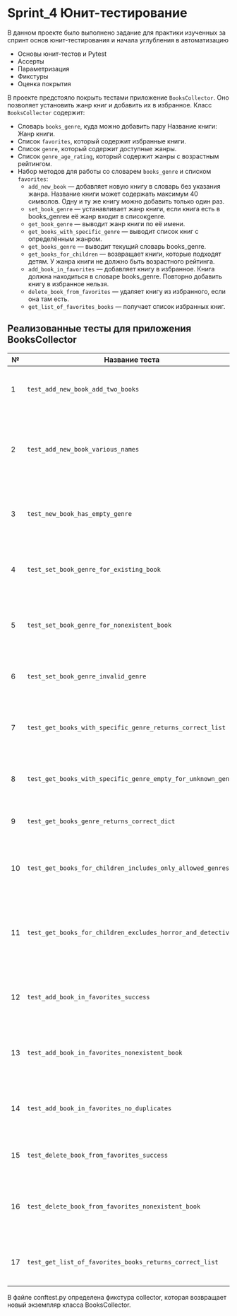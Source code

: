 # Sprint_4 Юнит-тестирование

В данном проекте было выполнено задание для практики изученных за спринт основ юнит-тестирования и начала углубления в автоматизацию

* Основы юнит-тестов и Pytest
* Ассерты
* Параметризация
* Фикстуры
* Оценка покрытия


В проекте предстояло покрыть тестами приложение `BooksCollector`. Оно позволяет установить жанр книг и добавить их в избранное.
Класс `BooksCollector` содержит:

* Словарь `books_genre`, куда можно добавить пару Название книги: Жанр книги.
* Список `favorites`, который содержит избранные книги.
* Список `genre`, который содержит доступные жанры.
* Список `genre_age_rating`, который содержит жанры с возрастным рейтингом.
* Набор методов для работы со словарем `books_genre` и списком `favorites`:
  - `add_new_book` — добавляет новую книгу в словарь без указания жанра. Название книги может содержать максимум 40 символов. Одну и ту же книгу можно добавить только один раз.
  - `set_book_genre` — устанавливает жанр книги, если книга есть в books_genreи её жанр входит в списокgenre.
  - `get_book_genre` — выводит жанр книги по её имени.
  - `get_books_with_specific_genre` — выводит список книг с определённым жанром.
  - `get_books_genre` — выводит текущий словарь books_genre.
  - `get_books_for_children` —  возвращает книги, которые подходят детям. У жанра книги не должно быть возрастного рейтинга.
  - `add_book_in_favorites` — добавляет книгу в избранное. Книга должна находиться в словаре books_genre. Повторно добавить книгу в избранное нельзя.
  - `delete_book_from_favorites` — удаляет книгу из избранного, если она там есть.
  - `get_list_of_favorites_books` — получает список избранных книг.


## Реализованные тесты для приложения BooksCollector

| №  | Название теста                                             | Описание                                                                                   |
|-----|------------------------------------------------------------|--------------------------------------------------------------------------------------------|
| 1   | `test_add_new_book_add_two_books`                          | Проверяет добавление двух разных книг и их наличие в коллекции.                            |
| 2   | `test_add_new_book_various_names`                          | Проверяет добавление книги с разными названиями: корректными, пустыми и слишком длинными.  |
| 3   | `test_new_book_has_empty_genre`                            | Проверяет, что у только что добавленной книги жанр не установлен (пустая строка).          |
| 4   | `test_set_book_genre_for_existing_book`                    | Проверяет успешную установку жанра для существующей книги.                                |
| 5   | `test_set_book_genre_for_nonexistent_book`                 | Проверяет, что жанр не устанавливается для книги, если она отсутствует в коллекции.              |
| 6   | `test_set_book_genre_invalid_genre`                        | Проверяет, что нельзя установить жанр, отсутствующий в списке жанров.         |
| 7   | `test_get_books_with_specific_genre_returns_correct_list`  | Проверяет, что метод возвращает список книг с заданным жанром.                             |
| 8   | `test_get_books_with_specific_genre_empty_for_unknown_genre` | Проверяет, что для неизвестного жанра возвращается пустой список.                          |
| 9   | `test_get_books_genre_returns_correct_dict`                | Проверяет, что возвращается полный словарь книг с жанрами.                               |
| 10  | `test_get_books_for_children_includes_only_allowed_genres` | Проверяет, что в список детских книг попадают только книги без возрастных ограничений.    |
| 11  | `test_get_books_for_children_excludes_horror_and_detective` | Проверяет, что книги с возрастным рейтингом (ужасы, детективы) исключены из детских книг. |
| 12  | `test_add_book_in_favorites_success`                       | Проверяет успешное добавление книги из коллекции в избранное.                             |
| 13  | `test_add_book_in_favorites_nonexistent_book`              | Проверяет, что нельзя добавить в избранное книгу, отсутствующую в коллекции.              |
| 14  | `test_add_book_in_favorites_no_duplicates`                 | Проверяет, что одна и та же книга не добавляется в избранное дважды.                      |
| 15  | `test_delete_book_from_favorites_success`                  | Проверяет успешное удаление книги из избранного.                                          |
| 16  | `test_delete_book_from_favorites_nonexistent_book`         | Проверяет, что удаление несуществующей книги из избранного не вызывает ошибок.            |
| 17  | `test_get_list_of_favorites_books_returns_correct_list`    | Проверяет, что возвращается корректный список избранных книг.                             |


В файле conftest.py определена фикстура collector, которая возвращает новый экземпляр класса BooksCollector.
